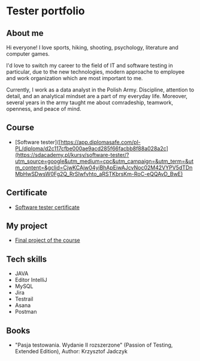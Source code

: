 
# Tester portfolio
## About me
Hi everyone!
I love sports, hiking, shooting, psychology, literature and computer games.

I'd love to switch my career to the field of IT and software testing in particular, due to the new technologies, modern approache to employee and work organization which are most important to me.

Currently, I work as a data analyst in the Polish Army. Discipline, attention to detail, and an analytical mindset are a part of my everyday life. Moreover, several years in the army taught me about comradeship, teamwork, openness, and peace of mind.

## Course
* [Software tester]([https://app.diplomasafe.com/pl-PL/diploma/d2c117cfbe000ae9acd285f66facbb8f88a028a2c](https://sdacademy.pl/kursy/software-tester/?utm_source=google&utm_medium=cpc&utm_campaign=&utm_term=&utm_content=&gclid=CjwKCAjw04yjBhApEiwAJcvNoc02M42VYPV5dTDnMbHwSDwsW0Fg2Q_RrSIwfvhto_aRSTKbrsKm-RoC-eQQAvD_BwE)
## Certificate
* [Software tester certificate](https://app.diplomasafe.com/pl-PL/diploma/d2c117cfbe000ae9acd285f66facbb8f88a028a2c)
## My project
* [Final project of the course](https://drive.google.com/drive/folders/1dTiTV9ygcqcIoNHNnf4E6U37BZovRXAv?usp=sharing)
## Tech skills 
* JAVA
* Editor IntelliJ
* MySQL
* Jira
* Testrail
* Asana
* Postman
 
## Books
* "Pasja testowania. Wydanie II rozszerzone" (Passion of Testing, Extended Edition), Author: Krzysztof Jadczyk 

